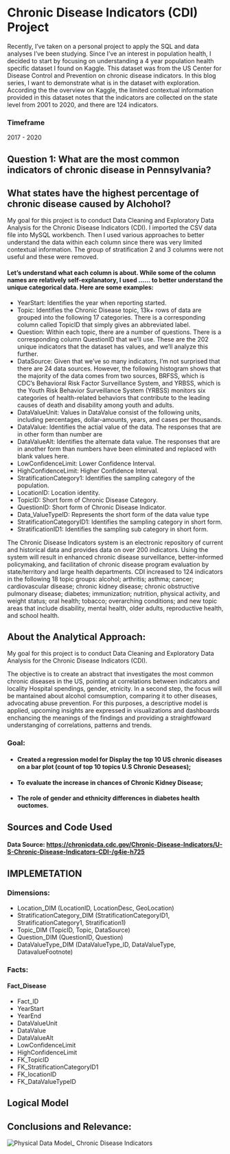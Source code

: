 # Chronic Disease Indicators (CDI) Project

Recently, I’ve taken on a personal project to apply the SQL and data analyses I’ve been studying. Since I’ve an interest in population health, I decided to start by focusing on understanding a 4 year population health specific dataset I found on Kaggle. This dataset was from the US Center for Disease Control and Prevention on chronic disease indicators. In this blog series, I want to demonstrate what is in the dataset with exploration. According the the overview on Kaggle, the limited contextual information provided in this dataset notes that the indicators are collected on the state level from 2001 to 2020, and there are 124 indicators.
### Timeframe
2017 - 2020

##  Question 1: What are the most common indicators of chronic disease in Pennsylvania?
## What states have the highest percentage of chronic disease caused by Alchohol?

My goal for this project is to conduct Data Cleaning and Exploratory Data Analysis for the Chronic Disease Indicators (CDI).
I imported the CSV data file into  MySQL workbench. Then I used various approaches to better understand the data within each column since there was very limited contextual information. The group of stratification 2 and 3 columns were not useful and these were removed. 

#### Let’s understand what each column is about. While some of the column names are relatively self-explanatory, I used ...... to better understand the unique categorical data. Here are some examples:
* YearStart: Identifies the year when reporting started.
* Topic: Identifies the Chronic Disease topic, 13k+ rows of data are grouped into the following 17 categories. There is a corresponding column called TopicID that simply gives an abbreviated label.
* Question: Within each topic, there are a number of questions. There is a corresponding column QuestionID that we’ll use. These are the 202 unique indicators that the dataset has values, and we’ll analyze this further.
* DataSource: Given that we’ve so many indicators, I’m not surprised that there are 24 data sources. However, the following histogram shows that the majority of the data comes from two sources, BRFSS, which is CDC’s Behavioral Risk Factor Surveillance System, and YRBSS, which is the Youth Risk Behavior Surveillance System (YRBSS) monitors six categories of health-related behaviors that contribute to the leading causes of death and disability among youth and adults.
* DataValueUnit: Values in DataValue consist of the following units, including percentages, dollar-amounts, years, and cases per thousands.
* DataValue: Identifies the actial value of the data. The responses that are in other form than number are
* DataValueAlt: Identifies the alternate data value. The responses that are in another form than numbers have been eliminated and replaced with blank values here.
* LowConfidenceLimit: Lower Confidence Interval. 
* HighConfidenceLimit: Higher Confidence Interval.
* StratificationCategory1: Identifies the sampling category of the population.
* LocationID: Location identity.
* TopicID: Short form of Chronic Disease Category.
* QuestionID: Short form of Chronic Disease Indicator.
* Data_ValueTypeID: Represents the short form of the data value type
* StratificationCategoryID1: Identifies the sampling category in short form.
* StratificationID1: Identifies the sampling sub category in short form.


The Chronic Disease Indicators system is an electronic repository of current and historical data and provides data on over 200 indicators. Using the system will result in enhanced chronic disease surveillance, better-informed policymaking, and facilitation of chronic disease program evaluation by state/territory and large health departments.
CDI increased to 124 indicators in the following 18 topic groups: alcohol; arthritis; asthma; cancer; cardiovascular disease; chronic kidney disease; chronic obstructive pulmonary disease; diabetes; immunization; nutrition, physical activity, and weight status; oral health; tobacco; overarching conditions; and new topic areas that include disability, mental health, older adults, reproductive health, and school health.

## About the Analytical Approach:

My goal for this project is to conduct Data Cleaning and Exploratory Data Analysis for the Chronic Disease Indicators (CDI). 

The objective is to create an abstract that investigates the most common chronic diseases in the US, pointing at correlations between indicators and locality Hospital spendings, gender, etnicity. In a second step, the focus will be mantained about alcohol comsumption, comparing it to other diseases, advocating abuse prevention. For this purposes, a descriptive model is applied, upcoming insights are expressed in visualizations and dashboards enchancing the meanings of the findings and providing a straightfoward understanging of correlations, patterns and trends.
### Goal:
* #### Created a regression model for  Display the top 10 US chronic diseases on a bar plot (count of top 10 topics U.S Chronic Deseases);
* #### To evaluate the increase in chances of Chronic Kidney Disease;
* #### The role of gender and ethnicity differences in diabetes health ouctomes.

## Sources and Code Used
#### Data Source: https://chronicdata.cdc.gov/Chronic-Disease-Indicators/U-S-Chronic-Disease-Indicators-CDI-/g4ie-h725 

## IMPLEMETATION

### Dimensions: 
* Location_DIM (LocationID, LocationDesc, GeoLocation)
* StratificationCategory_DIM (StratificationCategoryID1, StratificationCategory1, Stratification1)
* Topic_DIM (TopicID, Topic, DataSource)  
* Question_DIM (QuestionID, Question)
* DataValueType_DIM (DataValueType_ID, DataValueType, DatavalueFootnote)

### Facts:
#### Fact_Disease
- Fact_ID
- YearStart
- YearEnd
- DataValueUnit 
- DataValue 
- DataValueAlt           
- LowConfidenceLimit       
- HighConfidenceLimit      
- FK_TopicID
- FK_StratificationCategoryID1
- FK_locationID
- FK_DataValueTypeID

## Logical Model

## Conclusions and Relevance:

![Physical Data Model_  Chronic Disease Indicators ](https://user-images.githubusercontent.com/36121575/137229844-30a5bf41-6b69-44a5-b4b4-cf39a2e23f3b.jpeg)
